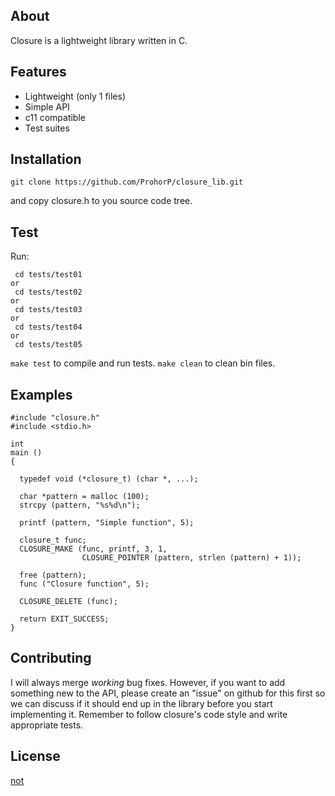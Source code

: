 ## About
Closure is a lightweight library written in C.

## Features
* Lightweight (only 1 files)
* Simple API
* c11 compatible
* Test suites

## Installation
```
git clone https://github.com/ProhorP/closure_lib.git
```
and copy closure.h to you source code tree.

## Test
Run:
```
 cd tests/test01
or
 cd tests/test02
or
 cd tests/test03
or
 cd tests/test04
or
 cd tests/test05
```
```make test``` to compile and run tests.
```make clean``` to clean bin files.

## Examples

```
#include "closure.h"
#include <stdio.h>

int
main ()
{

  typedef void (*closure_t) (char *, ...);

  char *pattern = malloc (100);
  strcpy (pattern, "%s%d\n");

  printf (pattern, "Simple function", 5);

  closure_t func;
  CLOSURE_MAKE (func, printf, 3, 1,
                CLOSURE_POINTER (pattern, strlen (pattern) + 1));

  free (pattern);
  func ("Closure function", 5);

  CLOSURE_DELETE (func);

  return EXIT_SUCCESS;
}

```

## Contributing

I will always merge *working* bug fixes. However, if you want to add something new to the API, please create an "issue" on github for this first so we can discuss if it should end up in the library before you start implementing it.
Remember to follow closure's code style and write appropriate tests.

## License
[not](http://opensource.org/licenses/mit-license.php)
